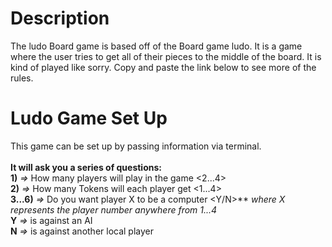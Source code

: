 # Description <br>

The ludo Board game is based off of the Board game ludo. It is a game where the user tries to get all of their pieces to the middle of the board. It is kind of played like sorry. Copy and paste the link below to see more of the rules. 

# Ludo Game Set Up
This game can be set up by passing information via terminal.<br><br>
**It will ask you a series of questions:** <br>
**1)** *=>* How many players will play in the game <2...4> <br>
**2)** *=>* How many Tokens will each player get <1...4> <br>
**3...6)** *=>* Do you want player X to be a computer <Y/N>** *where X represents the player number anywhere from 1...4* <br>
 **Y** *=>* is against an AI <br>
 **N** *=>* is against another local player <br>
 
